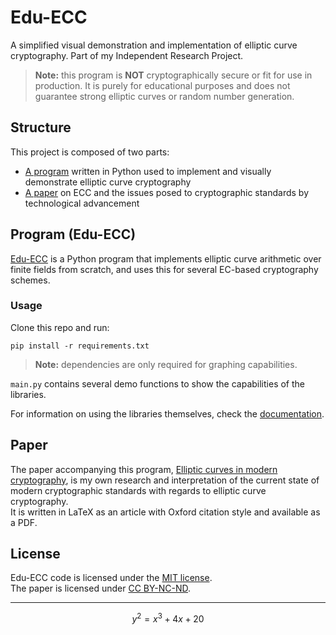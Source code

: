 # Edu-ECC

A simplified visual demonstration and implementation of elliptic curve cryptography. Part of my Independent Research Project.

> **Note:** this program is **NOT** cryptographically secure or fit for use in production. It is purely for educational purposes and does not guarantee strong elliptic curves or random number generation.


## Structure

This project is composed of two parts:
- [A program](#program-edu-ecc) written in Python used to implement and visually demonstrate elliptic curve cryptography
- [A paper](#paper) on ECC and the issues posed to cryptographic standards by technological advancement


## Program (Edu-ECC)

[Edu-ECC](src/main.py) is a Python program that implements elliptic curve arithmetic over finite fields from scratch, and uses this for several EC-based cryptography schemes.

### Usage
Clone this repo and run:
```
pip install -r requirements.txt
```  
> **Note:** dependencies are only required for graphing capabilities.

`main.py` contains several demo functions to show the capabilities of the libraries.

For information on using the libraries themselves, check the [documentation](docs/README.md).
<!-- TODO: make it into an actual pypi library? -->


## Paper

The paper accompanying this program, [Elliptic curves in modern cryptography](./paper/Elliptic_curves_in_modern_cryptography.pdf), is my own research and interpretation of the current state of modern cryptographic standards with regards to elliptic curve cryptography.  
It is written in LaTeX as an article with Oxford citation style and available as a PDF.


## License

Edu-ECC code is licensed under the [MIT license](./LICENSE).  
The paper is licensed under [CC BY-NC-ND](./paper/LICENSE).

---

$$  y^2 = x^3 + 4x + 20  $$